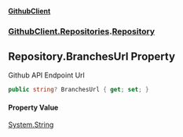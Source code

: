 #### [GithubClient](index 'index')
### [GithubClient.Repositories](GithubClient.Repositories 'GithubClient.Repositories').[Repository](GithubClient.Repositories.Repository 'GithubClient.Repositories.Repository')

## Repository.BranchesUrl Property

Github API Endpoint Url

```csharp
public string? BranchesUrl { get; set; }
```

#### Property Value
[System.String](https://docs.microsoft.com/en-us/dotnet/api/System.String 'System.String')